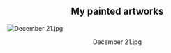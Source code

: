 <h2 align="center">My painted artworks</h2>

![December 21.jpg](December%2021.jpg)
<div align="center"> December 21.jpg</div>

